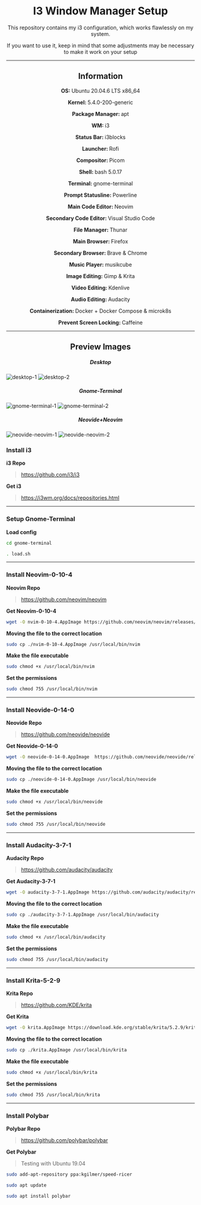 <h1 align='center'> I3 Window Manager Setup</h1>

<p align='center'>
    This repository contains my i3 configuration, which works flawlessly on my system.
</p>
<p align='center'>
If you want to use it, keep in mind that some adjustments may be necessary to make it work on your setup
</p>

***

<h2 align='center'><b>Information</b></h2>

<p align='center'><b>OS: </b>Ubuntu 20.04.6 LTS x86_64</p>
<p align='center'><b>Kernel: </b>5.4.0-200-generic</p>
<p align='center'><b>Package Manager: </b>apt</p>
<p align='center'><b>WM: </b>i3</p>
<p align='center'><b>Status Bar: </b>i3blocks</p>
<p align='center'><b>Launcher: </b>Rofi</p>
<p align='center'><b>Compositor: </b>Picom</p>
<p align='center'><b>Shell: </b>bash 5.0.17<p>
<p align='center'><b>Terminal: </b>gnome-terminal</p>
<p align='center'><b>Prompt Statusline: </b>Powerline</p>
<p align='center'><b>Main Code Editor: </b>Neovim</p>
<p align='center'><b>Secondary Code Editor: </b>Visual Studio Code</p>
<p align='center'><b>File Manager: </b>Thunar</p>
<p align='center'><b>Main Browser: </b>Firefox</p>
<p align='center'><b>Secondary Browser: </b>Brave & Chrome</p>
<p align='center'><b>Music Player: </b>musikcube</p>
<p align='center'><b>Image Editing: </b>Gimp & Krita</p>
<p align='center'><b>Video Editing: </b>Kdenlive</p>
<p align='center'><b>Audio Editing: </b>Audacity</p>
<p align='center'><b>Containerization: </b>Docker + Docker Compose & microk8s</p>
<p align='center'><b>Prevent Screen Locking: </b>Caffeine</p>

***

<h2 align='center'><b>Preview Images</b></h2>

<h5 align='center'><b>Desktop</b></h5>
<img src='./preview-images/desktop.png' alt='desktop-1'/>
<img src='./preview-images/desktop-2.png' alt='desktop-2'/>

<h5 align='center'><b>Gnome-Terminal</b></h5>
<img src='./preview-images/gnome-terminal-1.png' alt='gnome-terminal-1'/>
<img src='./preview-images/gnome-terminal-2.png' alt='gnome-terminal-2'/>

<h5 align='center'><b>Neovide+Neovim</b></h5>
<img src='./preview-images/neovide-neovim-1.png' alt='neovide-neovim-1'/>
<img src='./preview-images/neovide-neovim-2.png' alt='neovide-neovim-2'/>

### Install i3

**i3 Repo**
> https://github.com/i3/i3

**Get i3**
> https://i3wm.org/docs/repositories.html

***

### Setup Gnome-Terminal

**Load config**

```sh
cd gnome-terminal
```

```sh
. load.sh
```

***

### Install Neovim-0-10-4

**Neovim Repo**
> https://github.com/neovim/neovim

**Get Neovim-0-10-4**
```sh
wget -O nvim-0-10-4.AppImage https://github.com/neovim/neovim/releases/download/v0.10.4/nvim-linux-x86_64.appimage
```
**Moving the file to the correct location**
```sh
sudo cp ./nvim-0-10-4.AppImage /usr/local/bin/nvim
```

**Make the file executable**
```sh
sudo chmod +x /usr/local/bin/nvim
```

**Set the permissions**
```sh
sudo chmod 755 /usr/local/bin/nvim
```

***

### Install Neovide-0-14-0

**Neovide Repo**
> https://github.com/neovide/neovide

**Get Neovide-0-14-0**
```sh
wget -O neovide-0-14-0.AppImage  https://github.com/neovide/neovide/releases/download/0.14.0/neovide.AppImage
```

**Moving the file to the correct location**
```sh
sudo cp ./neovide-0-14-0.AppImage /usr/local/bin/neovide
```

**Make the file executable**
```sh
sudo chmod +x /usr/local/bin/neovide
```

**Set the permissions**
```sh
sudo chmod 755 /usr/local/bin/neovide
```

***

### Install Audacity-3-7-1

**Audacity Repo**
> https://github.com/audacity/audacity

**Get Audacity-3-7-1**
```sh
wget -O audacity-3-7-1.AppImage https://github.com/audacity/audacity/releases/download/Audacity-3.7.1/audacity-linux-3.7.1-x64-22.04.AppImage
```

**Moving the file to the correct location**
```sh
sudo cp ./audacity-3-7-1.AppImage /usr/local/bin/audacity
```

**Make the file executable**
```sh
sudo chmod +x /usr/local/bin/audacity
```

**Set the permissions**
```sh
sudo chmod 755 /usr/local/bin/audacity
```

***

### Install Krita-5-2-9

**Krita Repo**
> https://github.com/KDE/krita

**Get Krita**
```sh
wget -O krita.AppImage https://download.kde.org/stable/krita/5.2.9/krita-5.2.9-x86_64.AppImage
```

**Moving the file to the correct location**
```sh
sudo cp ./krita.AppImage /usr/local/bin/krita
```

**Make the file executable**
```sh
sudo chmod +x /usr/local/bin/krita
```

**Set the permissions**
```sh
sudo chmod 755 /usr/local/bin/krita
```

***

### Install Polybar

**Polybar Repo**
> https://github.com/polybar/polybar

**Get Polybar**
> Testing with Ubuntu 19.04
```sh
sudo add-apt-repository ppa:kgilmer/speed-ricer
```
```sh
sudo apt update
```
```sh
sudo apt install polybar
```

